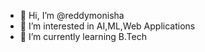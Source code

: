 - 👋 Hi, I’m @reddymonisha
- 👀 I’m interested in AI,ML,Web Applications
- 🌱 I’m currently learning B.Tech

<!---
reddymonisha/reddymonisha is a ✨ special ✨ repository because its `README.md` (this file) appears on your GitHub profile.
You can click the Preview link to take a look at your changes.
--->
